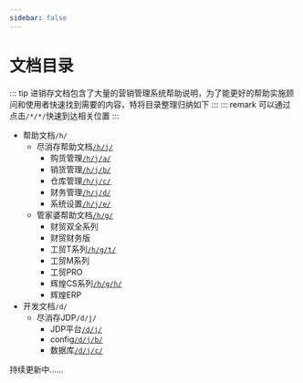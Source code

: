 ```yaml
---
sidebar: false
---
```

# 文档目录
::: tip
进销存文档包含了大量的营销管理系统帮助说明，为了能更好的帮助实施顾问和使用者快速找到需要的内容，特将目录整理归纳如下
:::
::: remark
可以通过点击`/*/*/`快速到达相关位置
::: 
- 帮助文档`/h/`
  - 尽消存帮助文档[`/h/j/`](/h/j/)
    - 购货管理[`/h/j/a/`](/h/j/a/a.md)
    - 销货管理[`/h/j/b/`](/h/j/b/a.md)
    - 仓库管理[`/h/j/c/`](/h/j/c/a.md)
    - 财务管理[`/h/j/d/`](/h/j/d/a.md)
    - 系统设置[`/h/j/e/`](/h/j/e/a.md)
  - 管家婆帮助文档[`/h/g/`](/h/g/)
    - 财贸双全系列
    - 财贸财务版
    - 工贸T系列[`/h/g/t/`](/h/g/t/)
    - 工贸M系列
    - 工贸PRO
    - 辉煌CS系列[`/h/g/h/`](/h/g/h/)
    - 辉煌ERP
- 开发文档`/d/`
  - 尽消存JDP`/d/j/`
    - JDP平台[`/d/j/`](/d/j/)
    - config[`/d/j/b/`](/d/j/b/)
    - 数据库[`/d/j/c/`](/d/j/c/)

持续更新中……